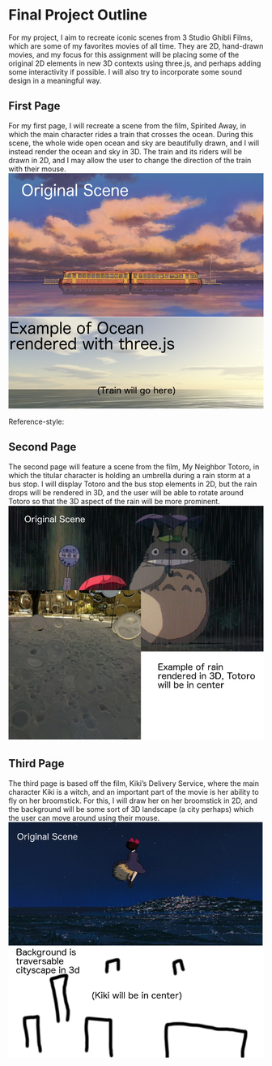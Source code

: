 # Final Project Outline
For my project, I aim to recreate iconic scenes from 3 Studio Ghibli Films, which are some of my favorites movies of all time.
They are 2D, hand-drawn movies, and my focus for this assignment will be placing some of the original 2D elements in new 3D contexts using three.js, and perhaps adding some interactivity if possible. I will also try to incorporate some sound design in a meaningful way.

## First Page
For my first page, I will recreate a scene from the film, Spirited Away, in which the main character rides a train that crosses the ocean. During this scene, the whole wide open ocean and sky are beautifully drawn, and I will instead render the ocean and sky in 3D. The train and its riders will be drawn in 2D, and I may allow the user to change the direction of the train with their mouse.
![First Page Mockup](https://github.com/Waz1215/380FinalProject/blob/master/images/SpiritedAwayMockUp.png "Mock Up:")

Reference-style: 

## Second Page
The second page will feature a scene from the film, My Neighbor Totoro, in which the titular character is holding an umbrella during a rain storm at a bus stop. I will display Totoro and the bus stop elements in 2D, but the rain drops will be rendered in 3D, and the user will be able to rotate around Totoro so that the 3D aspect of the rain will be more prominent.
![Second Page Mockup](https://github.com/Waz1215/380FinalProject/blob/master/images/TotoroMockUp.png "Mock Up:")

## Third Page
The third page is based off the film, Kiki’s Delivery Service, where the main character Kiki is a witch, and an important part of the movie is her ability to fly on her broomstick. For this, I will draw her on her broomstick in 2D, and the background will be some sort of 3D landscape (a city perhaps) which the user can move around using their mouse.
![First Page Mockup](https://github.com/Waz1215/380FinalProject/blob/master/images/KikiMockUp.png "Mock Up: ")